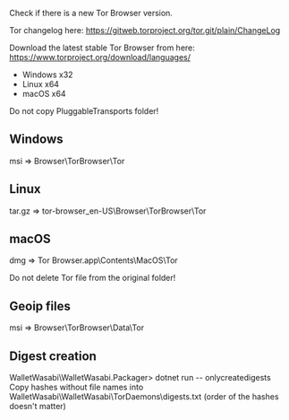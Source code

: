 Check if there is a new Tor Browser version.

Tor changelog here: https://gitweb.torproject.org/tor.git/plain/ChangeLog

Download the latest stable Tor Browser from here: https://www.torproject.org/download/languages/

- Windows x32
- Linux x64
- macOS x64

Do not copy PluggableTransports folder!

## Windows
msi => Browser\TorBrowser\Tor

## Linux
tar.gz => tor-browser_en-US\Browser\TorBrowser\Tor

## macOS
dmg => Tor Browser.app\Contents\MacOS\Tor

Do not delete Tor file from the original folder!

## Geoip files

msi => Browser\TorBrowser\Data\Tor

## Digest creation 

WalletWasabi\WalletWasabi.Packager> dotnet run -- onlycreatedigests
Copy hashes without file names into WalletWasabi\WalletWasabi\TorDaemons\digests.txt (order of the hashes doesn't matter)
